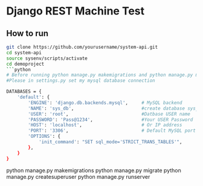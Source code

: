 # Django REST Machine Test

## How to run

```bash
git clone https://github.com/yourusername/system-api.git
cd system-api
source sysenv/scripts/activate
cd demoproject
```python
# Before running python manage.py makemigrations and python manage.py migrate
#Please in settings.py set my mysql database connection

DATABASES = {
    'default': {
        'ENGINE': 'django.db.backends.mysql',     # MySQL backend
        'NAME': 'sys_db',                         #create database sys_db
        'USER': 'root',                           #Datbase USER name
        'PASSWORD': 'Pass@1234',                  #Your USER Password
        'HOST': 'localhost',                      # Or IP address
        'PORT': '3306',                           # Default MySQL port
        'OPTIONS': {
            'init_command': "SET sql_mode='STRICT_TRANS_TABLES'",
        },
    }
}


```

python manage.py makemigrations
python manage.py migrate
python manage.py createsuperuser
python manage.py runserver

